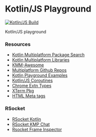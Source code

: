 # Kotlin/JS Playground

[![Kotlin/JS Build][workflow_img]][workflow_url]

Kotlin/JS playground

### Resources

- [Kotlin Multiplatform Package Search](https://package-search.jetbrains.com/search?query=http&onlyMpp=true)
- [Kotlin Multiplatform Libraries](https://github.com/AAkira/Kotlin-Multiplatform-Libraries)
- [KMM-Awesome](https://github.com/terrakok/kmm-awesome)
- [Multiplatform Github Repos](https://github.com/topics/multiplatform?l=kotlin&o=desc&s=updated)
- [Kotlin Playground Examples](https://jetbrains.github.io/kotlin-playground/examples/)
- [Kotlin/JS Coroutines](https://github.com/Kotlin/kotlinx.coroutines/tree/master/js/example-frontend-js)
- [Chrome Extn Types](https://github.com/yokiano/chrome-extension-kt-types)
- [XTerm Pkg](https://classic.yarnpkg.com/en/package/xterm)
- [HTML Meta tags](view-source:https://kotlinlang.org/)

### RSocket

- [RSocket Kotlin](https://github.com/rsocket/rsocket-kotlin)
- [RSocket KMP Chat](https://github.com/rsocket/rsocket-kotlin/tree/master/examples/multiplatform-chat)
- [Rsocket Frame Inspector](https://chrome.google.com/webstore/detail/rsocket-frame-inspector/nijdiakpmjaohioaelphnfdbdpbbgkhc)

[workflow_img]: https://img.shields.io/github/actions/workflow/status/sureshg/kotlin-js-playground/build.yml?branch=main&color=green&label=KotlinJS%20Build&logo=github%20actions&logoColor=green&style=for-the-badge
[workflow_url]: https://github.com/sureshg/kotlin-js-playground/actions/workflows/build.yml
